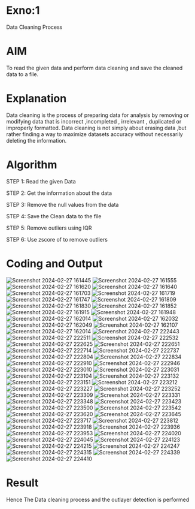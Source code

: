 # Exno:1
Data Cleaning Process

# AIM
To read the given data and perform data cleaning and save the cleaned data to a file.

# Explanation
Data cleaning is the process of preparing data for analysis by removing or modifying data that is incorrect ,incompleted , irrelevant , duplicated or improperly formatted. Data cleaning is not simply about erasing data ,but rather finding a way to maximize datasets accuracy without necessarily deleting the information.

# Algorithm
STEP 1: Read the given Data

STEP 2: Get the information about the data

STEP 3: Remove the null values from the data

STEP 4: Save the Clean data to the file

STEP 5: Remove outliers using IQR

STEP 6: Use zscore of to remove outliers

# Coding and Output
![Screenshot 2024-02-27 161445](https://github.com/Sanjit2328/exno1/assets/139331694/d0ae9b5d-89e3-4a4a-8635-07d02a7addae)
![Screenshot 2024-02-27 161555](https://github.com/Sanjit2328/exno1/assets/139331694/d3bc8a73-7cf2-49e5-8600-d15266dacc8f)
![Screenshot 2024-02-27 161620](https://github.com/Sanjit2328/exno1/assets/139331694/0cf523a5-a792-4ef1-af20-a527db4e0dd4)
![Screenshot 2024-02-27 161640](https://github.com/Sanjit2328/exno1/assets/139331694/e06a419a-5b70-40ce-a6a7-67d9b37487bc)
![Screenshot 2024-02-27 161703](https://github.com/Sanjit2328/exno1/assets/139331694/7629f763-6f45-496d-9b0d-ea1752aac018)
![Screenshot 2024-02-27 161719](https://github.com/Sanjit2328/exno1/assets/139331694/64d63d68-8199-41fe-b10c-caa804d9c703)
![Screenshot 2024-02-27 161747](https://github.com/Sanjit2328/exno1/assets/139331694/60906da1-8abe-4f11-9aef-e12be061862f)
![Screenshot 2024-02-27 161809](https://github.com/Sanjit2328/exno1/assets/139331694/e98d34d8-486a-4720-9270-2c0f6a0cfccb)
![Screenshot 2024-02-27 161830](https://github.com/Sanjit2328/exno1/assets/139331694/16622cda-a66b-4dda-b773-3bdd7d392deb)
![Screenshot 2024-02-27 161852](https://github.com/Sanjit2328/exno1/assets/139331694/e8ca1f78-33cd-4d4c-9445-4fc9920f4b23)
![Screenshot 2024-02-27 161915](https://github.com/Sanjit2328/exno1/assets/139331694/c71b5362-c0c5-4be4-9a1b-6f1ec9096b12)
![Screenshot 2024-02-27 161948](https://github.com/Sanjit2328/exno1/assets/139331694/b14e84eb-02ae-43d6-b421-2bdf2f02c3ba)
![Screenshot 2024-02-27 162014](https://github.com/Sanjit2328/exno1/assets/139331694/270bf24f-ef03-4072-bb09-ff7819d3d0bf)
![Screenshot 2024-02-27 162032](https://github.com/Sanjit2328/exno1/assets/139331694/41c686bd-9cc6-4849-82cb-b0958041c048)
![Screenshot 2024-02-27 162049](https://github.com/Sanjit2328/exno1/assets/139331694/95b5f874-04ba-43e5-bc58-5cde471858f2)
![Screenshot 2024-02-27 162107](https://github.com/Sanjit2328/exno1/assets/139331694/9ec2b94f-5ad2-463b-a2b8-67d4f24f1adf)
![Screenshot 2024-02-27 162014](https://github.com/Sanjit2328/exno1/assets/139331694/ce84a680-19fa-47e7-89cc-beecc62efdb4)
![Screenshot 2024-02-27 222443](https://github.com/Sanjit2328/exno1/assets/139331694/339d513d-d581-4485-9c1c-7a9243cfd6f3)
![Screenshot 2024-02-27 222511](https://github.com/Sanjit2328/exno1/assets/139331694/d050f309-72c3-4fb6-8d6a-44dcbc1131d1)
![Screenshot 2024-02-27 222532](https://github.com/Sanjit2328/exno1/assets/139331694/e99e46f9-da8d-4728-8b21-cb0f2addf34a)
![Screenshot 2024-02-27 222625](https://github.com/Sanjit2328/exno1/assets/139331694/477d560f-d31c-4261-b8a3-79612e9c591a)
![Screenshot 2024-02-27 222651](https://github.com/Sanjit2328/exno1/assets/139331694/063dba2c-a700-4b28-a3e1-fb5fa7c07404)
![Screenshot 2024-02-27 222714](https://github.com/Sanjit2328/exno1/assets/139331694/a7ed372f-d706-4cdf-be60-d8d9e2707131)
![Screenshot 2024-02-27 222737](https://github.com/Sanjit2328/exno1/assets/139331694/60445f27-d3b1-4e71-a0c0-4426fc5fed1e)
![Screenshot 2024-02-27 222804](https://github.com/Sanjit2328/exno1/assets/139331694/ce7cefc4-cca3-40fe-af10-a792548bb5c7)
![Screenshot 2024-02-27 222834](https://github.com/Sanjit2328/exno1/assets/139331694/4d7d6e76-f573-46c6-ad8a-8954b7ca4b0c)
![Screenshot 2024-02-27 222910](https://github.com/Sanjit2328/exno1/assets/139331694/b8c46241-0c0f-4701-aa8b-6689d54ac14c)
![Screenshot 2024-02-27 222946](https://github.com/Sanjit2328/exno1/assets/139331694/7684ab10-ae0e-4f28-91b5-b4e84ad51d97)
![Screenshot 2024-02-27 223010](https://github.com/Sanjit2328/exno1/assets/139331694/8c7f5160-b69d-44a3-b89a-7190bc86468e)
![Screenshot 2024-02-27 223031](https://github.com/Sanjit2328/exno1/assets/139331694/e4575500-01f7-4906-9a05-ca82eca93405)
![Screenshot 2024-02-27 223104](https://github.com/Sanjit2328/exno1/assets/139331694/74066dc5-158a-449e-9a49-ef902252c2d9)
![Screenshot 2024-02-27 223132](https://github.com/Sanjit2328/exno1/assets/139331694/f56e3bc2-9bf6-4e1d-a29e-7502e99ea9c6)
![Screenshot 2024-02-27 223151](https://github.com/Sanjit2328/exno1/assets/139331694/aac8e4a8-d97e-469b-b95a-4c2d619b0cae)
![Screenshot 2024-02-27 223212](https://github.com/Sanjit2328/exno1/assets/139331694/d2889c0a-5d35-4561-9ac7-bbd0e14df946)
![Screenshot 2024-02-27 223227](https://github.com/Sanjit2328/exno1/assets/139331694/7dc59bf6-ad26-44c7-a9ca-1cbdfc616948)
![Screenshot 2024-02-27 223252](https://github.com/Sanjit2328/exno1/assets/139331694/7cd93543-f882-46c9-b0b2-77dbee00f4b7)
![Screenshot 2024-02-27 223309](https://github.com/Sanjit2328/exno1/assets/139331694/04cb2422-3c6d-4cb1-8139-c2ce8184f59e)
![Screenshot 2024-02-27 223331](https://github.com/Sanjit2328/exno1/assets/139331694/5670a8f2-1d6f-4db9-adf2-656abaeeb171)
![Screenshot 2024-02-27 223348](https://github.com/Sanjit2328/exno1/assets/139331694/71fc0fe8-077d-477b-9f35-54f85bbd2635)
![Screenshot 2024-02-27 223423](https://github.com/Sanjit2328/exno1/assets/139331694/7b349097-b2e5-4fc7-bebe-b0ea5440e91d)
![Screenshot 2024-02-27 223500](https://github.com/Sanjit2328/exno1/assets/139331694/a026d82c-998f-4b1e-a90f-1dfcde4f1365)
![Screenshot 2024-02-27 223542](https://github.com/Sanjit2328/exno1/assets/139331694/4681b1d4-6105-4ed6-a8b1-d868d18e258d)
![Screenshot 2024-02-27 223620](https://github.com/Sanjit2328/exno1/assets/139331694/697e83fc-0ce0-43a5-be8b-aa42ed5f0a06)
![Screenshot 2024-02-27 223645](https://github.com/Sanjit2328/exno1/assets/139331694/4fe13154-f9ad-4178-9166-31509acb8708)
![Screenshot 2024-02-27 223717](https://github.com/Sanjit2328/exno1/assets/139331694/31b83425-eb5c-443d-8d05-d6fd8850fe68)
![Screenshot 2024-02-27 223812](https://github.com/Sanjit2328/exno1/assets/139331694/41aaa3d9-8e8a-430f-8ade-b55aa6ea83a3)
![Screenshot 2024-02-27 223918](https://github.com/Sanjit2328/exno1/assets/139331694/91a3ba25-4312-4b7d-84a5-384089adfb70)
![Screenshot 2024-02-27 223936](https://github.com/Sanjit2328/exno1/assets/139331694/4a9cb509-621b-4d2e-9814-f80841ad56df)
![Screenshot 2024-02-27 223953](https://github.com/Sanjit2328/exno1/assets/139331694/d0d6d265-8761-457b-bf34-745e28d2aa22)
![Screenshot 2024-02-27 224020](https://github.com/Sanjit2328/exno1/assets/139331694/a36a24bd-89b3-46ed-89e4-cbb8757ba751)
![Screenshot 2024-02-27 224045](https://github.com/Sanjit2328/exno1/assets/139331694/6a326be8-d1a2-4b8d-a605-c5dd6d2986bf)
![Screenshot 2024-02-27 224123](https://github.com/Sanjit2328/exno1/assets/139331694/b81e7845-799f-4128-a8cc-7a56a4daf9c0)
![Screenshot 2024-02-27 224215](https://github.com/Sanjit2328/exno1/assets/139331694/cea751af-4166-4761-ae50-1ab35779fdb1)
![Screenshot 2024-02-27 224247](https://github.com/Sanjit2328/exno1/assets/139331694/03c48c17-8098-4d8d-88b9-7d92669201aa)
![Screenshot 2024-02-27 224315](https://github.com/Sanjit2328/exno1/assets/139331694/f3d6e5c1-9957-4d74-a0af-eacea935d15c)
![Screenshot 2024-02-27 224339](https://github.com/Sanjit2328/exno1/assets/139331694/9864d7fa-b838-4eaa-a50d-945249cafdc0)
![Screenshot 2024-02-27 224410](https://github.com/Sanjit2328/exno1/assets/139331694/185a290e-e5b8-4af1-a400-41bd9c96491c)

# Result
Hence The Data cleaning process and the outlayer detection is performed
